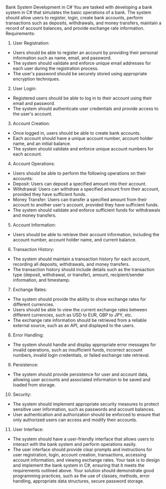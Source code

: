 Bank System Development in C#
You are tasked with developing a bank system in C# that simulates the basic operations 
of a bank. The system should allow users to register, login, create bank accounts, perform 
transactions such as deposits, withdrawals, and money transfers, maintain a record of 
account balances, and provide exchange rate information.
Requirements:
1. User Registration:
 - Users should be able to register an account by providing their personal information such as name, email, and 
password.
 - The system should validate and enforce unique email addresses for each user during the registration process.
 - The user's password should be securely stored using appropriate encryption techniques.
2. User Login:
 - Registered users should be able to log in to their account using their email and password.
 - The system should authenticate user credentials and provide access to the user's account.
3. Account Creation:
 - Once logged in, users should be able to create bank accounts.
 - Each account should have a unique account number, account holder name, and an initial balance.
 - The system should validate and enforce unique account numbers for each account.
4. Account Operations:
 - Users should be able to perform the following operations on their accounts:
 - Deposit: Users can deposit a specified amount into their account.
 - Withdrawal: Users can withdraw a specified amount from their account, provided they have sufficient funds.
 - Money Transfer: Users can transfer a specified amount from their account to another user's account, provided 
they have sufficient funds.
 - The system should validate and enforce sufficient funds for withdrawals and money transfers.
5. Account Information:
 - Users should be able to retrieve their account information, including the account number, account holder name, 
and current balance.
6. Transaction History:
 - The system should maintain a transaction history for each account, recording all deposits, withdrawals, and 
money transfers.
 - The transaction history should include details such as the transaction type (deposit, withdrawal, or transfer), 
amount, recipient/sender information, and timestamp.
7. Exchange Rates:
 - The system should provide the ability to show exchange rates for different currencies.
 - Users should be able to view the current exchange rates between different currencies, such as USD to EUR, GBP 
to JPY, etc.
 - The exchange rate information should be retrieved from a reliable external source, such as an API, and displayed 
to the users.
8. Error Handling:
 - The system should handle and display appropriate error messages for invalid operations, such as insufficient 
funds, incorrect account numbers, invalid login credentials, or failed exchange rate retrieval.
9. Persistence:
 - The system should provide persistence for user and account data, allowing user accounts and associated 
information to be saved and loaded from storage.
10. Security:
 - The system should implement appropriate security measures to protect sensitive user information, such as 
passwords and account balances.
 - User authentication and authorization should be enforced to ensure that only authorized users can access and 
modify their accounts.
11. User Interface:
 - The system should have a user-friendly interface that allows users to interact with the bank system and perform 
operations easily.
 - The user interface should provide clear prompts and instructions for user registration, login, account creation, 
transactions, accessing account information, and viewing exchange rates.
Your task is to design and implement the bank system in C#, ensuring that it meets the requirements outlined above. 
Your solution should demonstrate good programming practices, such as the use of classes, methods, error handling, 
appropriate data structures, secure password storage.
